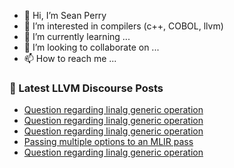 - 👋 Hi, I’m Sean Perry
- 👀 I’m interested in compilers (c++, COBOL, llvm)
- 🌱 I’m currently learning ...
- 💞️ I’m looking to collaborate on ...
- 📫 How to reach me ...

<!---
s66perry/s66perry is a ✨ special ✨ repository because its `README.md` (this file) appears on your GitHub profile.
You can click the Preview link to take a look at your changes.
--->
### 📕 Latest LLVM Discourse Posts

<!-- DISCOURSE-LLVM:START -->
- [Question regarding linalg generic operation](https://discourse.llvm.org/t/question-regarding-linalg-generic-operation/75242#post_5)
- [Question regarding linalg generic operation](https://discourse.llvm.org/t/question-regarding-linalg-generic-operation/75242#post_4)
- [Question regarding linalg generic operation](https://discourse.llvm.org/t/question-regarding-linalg-generic-operation/75242#post_3)
- [Passing multiple options to an MLIR pass](https://discourse.llvm.org/t/passing-multiple-options-to-an-mlir-pass/75253#post_3)
- [Question regarding linalg generic operation](https://discourse.llvm.org/t/question-regarding-linalg-generic-operation/75242#post_2)
<!-- DISCOURSE-LLVM:END -->
